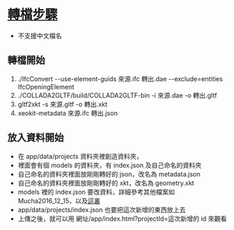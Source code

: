 # [轉檔步驟](https://github.com/xeokit/xeokit-sdk/wiki/Creating-Files-for-Offline-BIM)

- 不支援中文檔名

## 轉檔開始

1. ./IfcConvert --use-element-guids 來源.ifc 轉出.dae --exclude=entities IfcOpeningElement
2. ./COLLADA2GLTF/build/COLLADA2GLTF-bin -i 來源.dae -o 轉出.gltf
3. gltf2xkt -s 來源.gltf -o 轉出.xkt
4. xeokit-metadata 來源.ifc 轉出.json

## 放入資料開始

- 在 app/data/projects 資料夾裡創造資料夾，
- 裡面會有個 models 的資料夾，有 index.json 及自己命名的資料夾
- 自己命名的資料夾裡面放剛剛轉好的 json，改名為 metadata.json
- 自己命名的資料夾裡面放剛剛轉好的 xkt，改名為 geometry.xkt
- models 裡的 index.json 要改資料，詳細參考其他檔案如 Mucha2016_12_15，以及[這裏](https://github.com/xeokit/xeokit-bim-viewer)
- app/data/projects/index.json 也要把這次新增的東西放上去
- 上傳之後，就可以用 網址/app/index.html?projectId=這次新增的 id 來觀看

